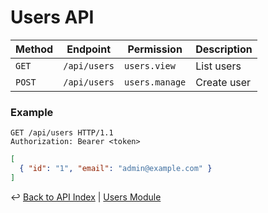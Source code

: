 # Users API

| Method | Endpoint | Permission | Description |
|--------|----------|------------|-------------|
| `GET` | `/api/users` | `users.view` | List users |
| `POST` | `/api/users` | `users.manage` | Create user |

### Example

```http
GET /api/users HTTP/1.1
Authorization: Bearer <token>
```

```json
[
  { "id": "1", "email": "admin@example.com" }
]
```

↩ [Back to API Index](./_index.md) | [Users Module](../modules/users.md)
